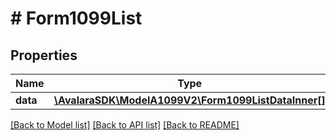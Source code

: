 # # Form1099List

## Properties

Name | Type | Description | Notes
------------ | ------------- | ------------- | -------------
**data** | [**\AvalaraSDK\ModelA1099V2\Form1099ListDataInner[]**](Form1099ListDataInner.md) |  | [optional]

[[Back to Model list]](../../../README.md#models) [[Back to API list]](../../../README.md#endpoints) [[Back to README]](../../../README.md)
